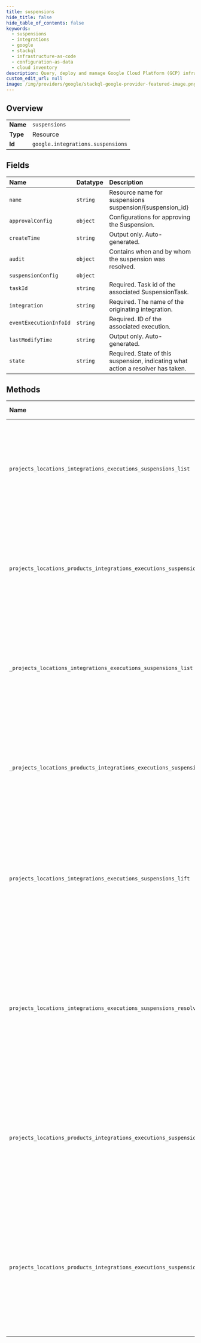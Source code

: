 ```yaml
---
title: suspensions
hide_title: false
hide_table_of_contents: false
keywords:
  - suspensions
  - integrations
  - google    
  - stackql
  - infrastructure-as-code
  - configuration-as-data
  - cloud inventory
description: Query, deploy and manage Google Cloud Platform (GCP) infrastructure and resources using SQL
custom_edit_url: null
image: /img/providers/google/stackql-google-provider-featured-image.png
---
```

  
    

## Overview
<table><tbody>
<tr><td><b>Name</b></td><td><code>suspensions</code></td></tr>
<tr><td><b>Type</b></td><td>Resource</td></tr>
<tr><td><b>Id</b></td><td><code>google.integrations.suspensions</code></td></tr>
</tbody></table>

## Fields
| Name | Datatype | Description |
|:-----|:---------|:------------|
| `name` | `string` | Resource name for suspensions suspension/&#123;suspension_id&#125; |
| `approvalConfig` | `object` | Configurations for approving the Suspension. |
| `createTime` | `string` | Output only. Auto-generated. |
| `audit` | `object` | Contains when and by whom the suspension was resolved. |
| `suspensionConfig` | `object` |  |
| `taskId` | `string` | Required. Task id of the associated SuspensionTask. |
| `integration` | `string` | Required. The name of the originating integration. |
| `eventExecutionInfoId` | `string` | Required. ID of the associated execution. |
| `lastModifyTime` | `string` | Output only. Auto-generated. |
| `state` | `string` | Required. State of this suspension, indicating what action a resolver has taken. |
## Methods
| Name | Accessible by | Required Params | Description |
|:-----|:--------------|:----------------|:------------|
| `projects_locations_integrations_executions_suspensions_list` | `SELECT` | `executionsId, integrationsId, locationsId, projectsId` | * Lists suspensions associated with a specific execution. Only those with permissions to resolve the relevant suspensions will be able to view them. |
| `projects_locations_products_integrations_executions_suspensions_list` | `SELECT` | `executionsId, integrationsId, locationsId, productsId, projectsId` | * Lists suspensions associated with a specific execution. Only those with permissions to resolve the relevant suspensions will be able to view them. |
| `_projects_locations_integrations_executions_suspensions_list` | `EXEC` | `executionsId, integrationsId, locationsId, projectsId` | * Lists suspensions associated with a specific execution. Only those with permissions to resolve the relevant suspensions will be able to view them. |
| `_projects_locations_products_integrations_executions_suspensions_list` | `EXEC` | `executionsId, integrationsId, locationsId, productsId, projectsId` | * Lists suspensions associated with a specific execution. Only those with permissions to resolve the relevant suspensions will be able to view them. |
| `projects_locations_integrations_executions_suspensions_lift` | `EXEC` | `executionsId, integrationsId, locationsId, projectsId, suspensionsId` | * Lifts suspension for advanced suspension task. Fetch corresponding suspension with provided suspension Id, resolve suspension, and set up suspension result for the Suspension Task. |
| `projects_locations_integrations_executions_suspensions_resolve` | `EXEC` | `executionsId, integrationsId, locationsId, projectsId, suspensionsId` | * Resolves (lifts/rejects) any number of suspensions. If the integration is already running, only the status of the suspension is updated. Otherwise, the suspended integration will begin execution again. |
| `projects_locations_products_integrations_executions_suspensions_lift` | `EXEC` | `executionsId, integrationsId, locationsId, productsId, projectsId, suspensionsId` | * Lifts suspension for advanced suspension task. Fetch corresponding suspension with provided suspension Id, resolve suspension, and set up suspension result for the Suspension Task. |
| `projects_locations_products_integrations_executions_suspensions_resolve` | `EXEC` | `executionsId, integrationsId, locationsId, productsId, projectsId, suspensionsId` | * Resolves (lifts/rejects) any number of suspensions. If the integration is already running, only the status of the suspension is updated. Otherwise, the suspended integration will begin execution again. |
